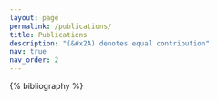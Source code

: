 ```yaml
---
layout: page
permalink: /publications/
title: Publications
description: "(&#x2A) denotes equal contribution"
nav: true
nav_order: 2
---
```


<!-- _pages/publications.md -->
<div class="publications">

{% bibliography %}

</div>
